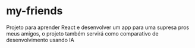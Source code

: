 # my-friends
Projeto para aprender React e desenvolver um app para uma supresa pros meus amigos, o projeto também servirá como comparativo de desenvolvimento usando IA
